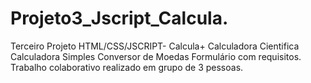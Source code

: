 # Projeto3_Jscript_Calcula.

Terceiro Projeto HTML/CSS/JSCRIPT- Calcula+  Calculadora Cientifica Calculadora Simples Conversor de Moedas Formulário com requisitos.  Trabalho colaborativo realizado em grupo de 3 pessoas.
